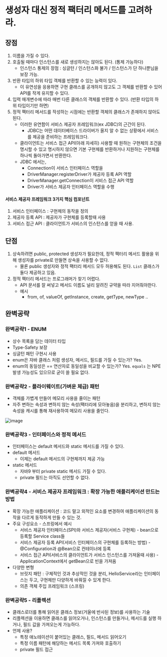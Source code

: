 # 생성자 대신 정적 팩터리 메서드를 고려하라.

## 장점
1. 이름을 가질 수 있다.
2. 호출될 때마다 인스턴스를 새로 생성하지는 않아도 된다. (통제 가능하다)
   * 인스턴스 통제의 장점 : 싱글턴 / 인스턴스화 불가 / 인스턴스가 단 하나뿐님을 보장 가능. 
3. 반환 타입의 하위 타입 객체를 반환할 수 있는 능력이 있다.
   * 이 유연성을 응용하면 구현 클래스를 공개하지 않고도 그 객체를 반환할 수 있어 API를 작게 유지할 수 있다.
4. 입력 매개변수에 따라 매번 다른 클래스의 객체를 반환할 수 있다. (반환 타입의 하위 타입이기만 하면)
5. 정적 팩터리 메서드를 작성하는 시점에는 반환할 객체의 클래스가 존재하지 않아도 된다.
   * 이러한 유연함이 서비스 제공자 프레임워크(ex JDBC)의 근간이 된다.
      * JDBC는 어떤 데이터베이스 드라이버가 올지 알 수 없는 상황에서 서비스를 제공을 준비하는 프레임워크다.
   * 클라이언트는 서비스 접근 API(아래 자세히) 사용할 때 원하는 구현체의 조건을 명시할 수 있고 명시하지 않으면 기본 구현체를 반환하거나 지원하는 구현체를 하나씩 돌아가면서 반환한다.
   * JDBC 에서는,
      * Connection이 서비스 인터페이스 역할을
      * DriverManager.registerDriver가 제공자 등록 API 역할
      * DriverManager.getConnection이 서비스 접근 API 역할
      * Driver가 서비스 제공자 인터페이스 역할을 수행

#### 서비스 제공자 프레임워크 3가지 핵심 컴포넌트
1. 서비스 인터페이스 : 구현체의 동작을 정의
2. 제공자 등록 API : 제공자가 구현체를 등록할때 사용
3. 서비스 접근 API : 클라이언트가 서비스의 인스턴스를 얻을 때 사용.


## 단점
1. 상속하려면 public, protected 생성자가 필요한데, 정적 팩터리 메서드 활용을 위해 생성자를 private로 만들면 상속을 사용할 수 없다.
   * 물론 public 생성자와 정적 팩터리 메서드 모두 허용해도 된다. `List` 클래스가 둘다 제공하고 있음.
2. 정적 팩터리 메서드는 프로그래머가 찾기 어렵다.
   * API 문서를 잘 써넣고 메서드 이름도 널리 알려진 규약을 따라 지어줘야한다.
   * 예시
      * from, of, valueOf, getInstance, create, getType, newType .. 


## 완벽공략

### 완벽공략1 - ENUM
 * 상수 목록을 담는 데이터 타입
 * Type-Safety 보장
 * 싱글턴 패턴 구현시 사용
 * enum은 자바 클래스 처럼 생성자, 메서드, 필드를 가질 수 있는가? Yes.
 * enum의 동일성은 == 연산자로 동일성을 비교할 수 있는가? Yes. `equals` 는 NPE 발생 가능성도 있으므로 굳이 쓸 필요 없다.

### 완벽공략2 - 플라이웨이트(가벼운 체급) 패턴
 * 객체를 가볍게 만들어 메모리 사용을 줄이는 패턴
 * 자주 변하는 속성과 변하지 않는 속성(팩터리에 모아놓음)을 분리하고, 변하지 않는 속성을 캐시를 통해 재사용하여 메모리 사용을 줄인다.
 
![image](https://user-images.githubusercontent.com/48814463/210894037-3723bede-892b-493d-985d-c170bd8d85e0.png)

### 완벽공략3 - 인터페이스와 정적 메서드
 * 인터페이스는 default 메서드와 static 메서드를 가질 수 있다.
 * default 메서드
    * 이제는 default 메서드의 구현체까지 제공 가능
 * static 메서드
    * 자바9 부터 private static 메서드 가질 수 있다.
    * private 필드는 아직도 선언할 수 없다.

### 완벽공략4 - 서비스 제공자 프레임워크 : 확장 가능한 애플리케이션 만드는 방법
 * 확장 가능한 애플리케이션 : 코드 말고 외적인 요소를 변경하여 애플리케이션의 동작을 다르게 동작하게 만들 수 있는 것.
 * 주요 구성요소 - 스프링에서 예시
    * 서비스 제공자 인터페이스(SPI)와 서비스 제공자(서비스 구현체) - bean으로 등록할 Service class들
    * 서비스 제공자 등록 API(서비스 인터페이스의 구현체를 등록하는 방법) - @Configuration과 @Bean으로 컨테이너에 등록
    * 서비스 접근 API(서비스의 클라이언트가 서비스 인스턴스를 가져올때 사용) - ApplicationContext에서 getBean으로 빈을 가져옴
 * 다양한 변형
    * 브릿지 패턴 : 구체적인 것과 추상적인 것을 분리, HelloService라는 인터페이스는 두고, 구현체만 다양하게 바꿔낄 수 있게 한다.
    * 의존 객체 주입 프레임워크 (스프링)

### 완벽공략5 - 리플렉션
 * 클래스로더를 통해 읽어온 클래스 정보(거울에 반사된 정보)를 사용하는 기술
 * 리플렉션을 이용하면 클래스를 읽어오거나, 인스턴스를 만들거나, 메서드를 실행 하거나, 필드 값을 가져오는게 가능하다.
 * 언제 사용?
    * 특정 애노테이션이 붙어있는 클래스, 필드, 메서드 읽어오기
    * 특정 이름 패턴에 해당하는 메서드 목록 가져와 호출하기
    * private 필드 접근
